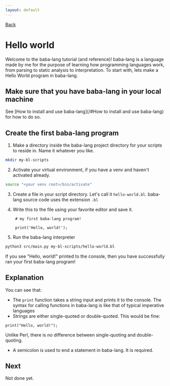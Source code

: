 ```yaml
---
layout: default
---
```



[Back](index.md)

# Hello world

Welcome to the baba-lang tutorial (and reference)! baba-lang is a language made by me for the purpose of learning how programming languages work, from parsing to static analysis to interpretation. To start with, lets make a Hello World program in baba-lang.


## Make sure that you have baba-lang in your local machine

See [How to install and use baba-lang](/#How to install and use baba-lang) for how to do so.


## Create the first baba-lang program

1. Make a directory inside the baba-lang project directory for your scripts to reside in. Name it whatever you like.
```sh
mkdir my-bl-scripts
```
2. Activate your virtual environment, if you have a venv and haven't activated already.
```sh
source "<your venv root>/bin/activate"
```
3. Create a file in your script directory. Let's call it `hello-world.bl`. baba-lang source code uses the extension `.bl`
4. Write this to the file using your favorite editor and save it.

        # my first baba-lang program!

        print('Hello, world!');

5. Run the baba-lang interpreter
```sh
python3 src/main.py my-bl-scripts/hello-world.bl
```

If you see "Hello, world!" printed to the console, then you have successfully ran your first baba-lang program!


## Explanation

You can see that:
* The `print` function takes a string input and prints it to the console. The syntax for calling functions in baba-lang is like that of typical imperative languages
* Strings are either single-quoted or double-quoted. This would be fine:
```
print("Hello, world!");
```
Unlike Perl, there is no difference between single-quoting and double-quoting.
* A semicolon is used to end a statement in baba-lang. It is required.


## Next

Not done yet.